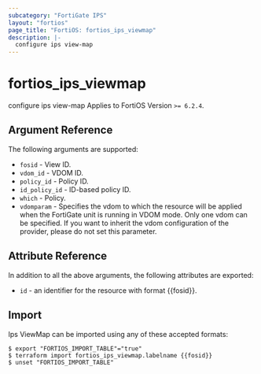 ```yaml
---
subcategory: "FortiGate IPS"
layout: "fortios"
page_title: "FortiOS: fortios_ips_viewmap"
description: |-
  configure ips view-map
---
```


# fortios_ips_viewmap
configure ips view-map Applies to FortiOS Version `>= 6.2.4`.

## Argument Reference

The following arguments are supported:

* `fosid` - View ID.
* `vdom_id` - VDOM ID.
* `policy_id` - Policy ID.
* `id_policy_id` - ID-based policy ID.
* `which` - Policy.
* `vdomparam` - Specifies the vdom to which the resource will be applied when the FortiGate unit is running in VDOM mode. Only one vdom can be specified. If you want to inherit the vdom configuration of the provider, please do not set this parameter.


## Attribute Reference

In addition to all the above arguments, the following attributes are exported:
* `id` - an identifier for the resource with format {{fosid}}.

## Import

Ips ViewMap can be imported using any of these accepted formats:
```
$ export "FORTIOS_IMPORT_TABLE"="true"
$ terraform import fortios_ips_viewmap.labelname {{fosid}}
$ unset "FORTIOS_IMPORT_TABLE"
```
